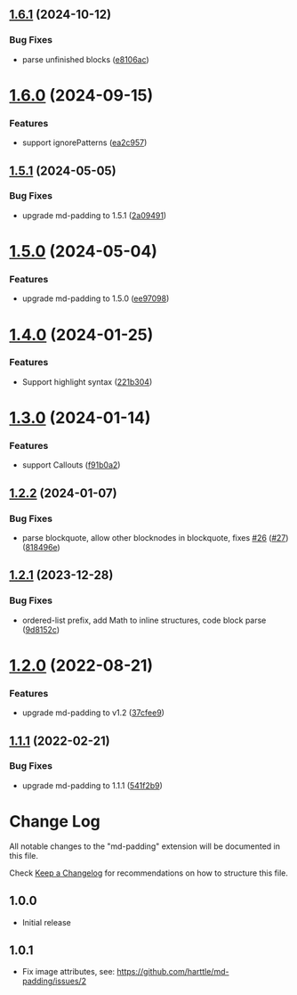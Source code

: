 ## [1.6.1](https://github.com/harttle/md-padding-vscode/compare/v1.6.0...v1.6.1) (2024-10-12)


### Bug Fixes

* parse unfinished blocks ([e8106ac](https://github.com/harttle/md-padding-vscode/commit/e8106acb60a17781b730dc76cf997f822c3b1b1b))

# [1.6.0](https://github.com/harttle/md-padding-vscode/compare/v1.5.1...v1.6.0) (2024-09-15)


### Features

* support ignorePatterns ([ea2c957](https://github.com/harttle/md-padding-vscode/commit/ea2c9572abda189bf9c31d94ac3b85063e5e2405))

## [1.5.1](https://github.com/harttle/md-padding-vscode/compare/v1.5.0...v1.5.1) (2024-05-05)


### Bug Fixes

* upgrade md-padding to 1.5.1 ([2a09491](https://github.com/harttle/md-padding-vscode/commit/2a09491f6290b24408f04c6249bc7cf24dcfdf36))

# [1.5.0](https://github.com/harttle/md-padding-vscode/compare/v1.4.0...v1.5.0) (2024-05-04)


### Features

* upgrade md-padding to 1.5.0 ([ee97098](https://github.com/harttle/md-padding-vscode/commit/ee97098a23d2761ab4e1b1cd9c584a9bb012d855))

# [1.4.0](https://github.com/harttle/md-padding-vscode/compare/v1.3.0...v1.4.0) (2024-01-25)


### Features

* Support highlight syntax ([221b304](https://github.com/harttle/md-padding-vscode/commit/221b3048033dfa28650c440d6538d533577e65ce))

# [1.3.0](https://github.com/harttle/md-padding-vscode/compare/v1.2.2...v1.3.0) (2024-01-14)


### Features

* support Callouts ([f91b0a2](https://github.com/harttle/md-padding-vscode/commit/f91b0a2fc5469f261c52d6c0c1ee829523dbf98a))

## [1.2.2](https://github.com/harttle/md-padding-vscode/compare/v1.2.1...v1.2.2) (2024-01-07)


### Bug Fixes

* parse blockquote, allow other blocknodes in blockquote, fixes [#26](https://github.com/harttle/md-padding-vscode/issues/26) ([#27](https://github.com/harttle/md-padding-vscode/issues/27)) ([818496e](https://github.com/harttle/md-padding-vscode/commit/818496e12344b466ee0ca67843fa513af6acf2d5))

## [1.2.1](https://github.com/harttle/md-padding-vscode/compare/v1.2.0...v1.2.1) (2023-12-28)


### Bug Fixes

* ordered-list prefix, add Math to inline structures, code block parse ([9d8152c](https://github.com/harttle/md-padding-vscode/commit/9d8152c2c92b7a7a351972bb6205b956792b03e2))

# [1.2.0](https://github.com/harttle/md-padding-vscode/compare/v1.1.1...v1.2.0) (2022-08-21)


### Features

* upgrade md-padding to v1.2 ([37cfee9](https://github.com/harttle/md-padding-vscode/commit/37cfee9f82c125f67eea68dc071299d6981117e6))

## [1.1.1](https://github.com/harttle/md-padding-vscode/compare/v1.1.0...v1.1.1) (2022-02-21)


### Bug Fixes

* upgrade md-padding to 1.1.1 ([541f2b9](https://github.com/harttle/md-padding-vscode/commit/541f2b9dea980d79120e7d9dcb96bc5df396218b))

# Change Log

All notable changes to the "md-padding" extension will be documented in this file.

Check [Keep a Changelog](http://keepachangelog.com/) for recommendations on how to structure this file.

## 1.0.0

- Initial release

## 1.0.1

- Fix image attributes, see: https://github.com/harttle/md-padding/issues/2
